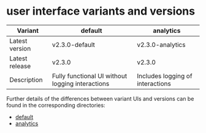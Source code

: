 # user interface variants and versions

| Variant        | default              | analytics             |
| ---------------| ---------------------| --------------------- |
| Latest version | v2.3.0-default       | v2.3.0-analytics      |
| Latest release | v2.3.0               | v2.3.0                |
| Description    | Fully functional UI without logging interactions        | Includes logging of interactions         |

Further details of the differences between variant UIs and versions can be found in the corresponding directories:

- [default](./default/)
- [analytics](./analytics/)